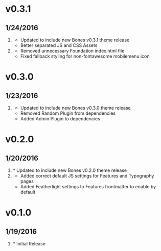 # v0.3.1
## 1/24/2016

1. [](#improvement)
    * Updated to include new Bones v0.3.1 theme release
    * Better separated JS and CSS Assets
2. [](#bugfix)
    * Removed unnecessary Foundation index.html file
    * Fixed fallback styling for non-fontawesome mobilemenu icon

# v0.3.0
## 1/23/2016

1. [](#improvement)
    * Updated to include new Bones v0.3.0 theme release
    * Removed Random Plugin from dependencies
    * Added Admin Plugin to dependencies

# v0.2.0
## 1/20/2016

1. [](#improvement)
		* Updated to include new Bones v0.2.0 theme release
2. [](#bugfix)
    * Added correct default JS settings for Features and Typography pages
    * Added Featherlight settings to Features frontmatter to enable by default


# v0.1.0
## 1/19/2016

1. [](#new)
		* Initial Release
